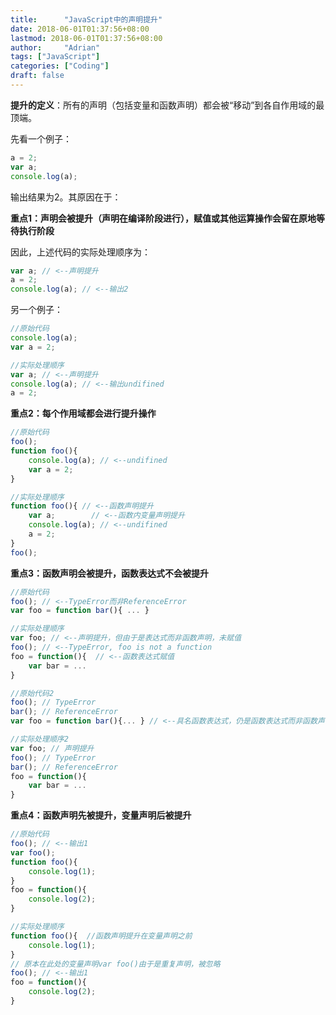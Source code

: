 ```yaml
---
title:      "JavaScript中的声明提升"
date: 2018-06-01T01:37:56+08:00
lastmod: 2018-06-01T01:37:56+08:00
author:     "Adrian"
tags: ["JavaScript"]
categories: ["Coding"]
draft: false
---
```


**提升的定义**：所有的声明（包括变量和函数声明）都会被“移动”到各自作用域的最顶端。

先看一个例子：

```javascript
a = 2;
var a;
console.log(a);
```

输出结果为2。其原因在于：

**重点1：声明会被提升（声明在编译阶段进行），赋值或其他运算操作会留在原地等待执行阶段**

因此，上述代码的实际处理顺序为：

```javascript
var a; // <--声明提升
a = 2;
console.log(a); // <--输出2
```

另一个例子：

```javascript
//原始代码
console.log(a);
var a = 2;

//实际处理顺序
var a; // <--声明提升
console.log(a); // <--输出undifined
a = 2;
```

**重点2：每个作用域都会进行提升操作**

```JavaScript
//原始代码
foo();
function foo(){
	console.log(a); // <--undifined
	var a = 2;
}

//实际处理顺序
function foo(){ // <--函数声明提升
	var a;        // <--函数内变量声明提升
	console.log(a); // <--undifined
	a = 2;
}
foo();
```

**重点3：函数声明会被提升，函数表达式不会被提升**

```js
//原始代码
foo(); // <--TypeError而非ReferenceError
var foo = function bar(){ ... }

//实际处理顺序
var foo; // <--声明提升，但由于是表达式而非函数声明，未赋值
foo(); // <--TypeError, foo is not a function
foo = function(){  // <--函数表达式赋值
	var bar = ...
} 
```

```js
//原始代码2
foo(); // TypeError
bar(); // ReferenceError
var foo = function bar(){... } // <--具名函数表达式，仍是函数表达式而非函数声明

//实际处理顺序2
var foo; // 声明提升
foo(); // TypeError
bar(); // ReferenceError
foo = function(){
	var bar = ...
}
```

**重点4：函数声明先被提升，变量声明后被提升**

```js
//原始代码
foo(); // <--输出1
var foo();
function foo(){
	console.log(1);
}
foo = function(){
	console.log(2);
}

//实际处理顺序
function foo(){  //函数声明提升在变量声明之前
	console.log(1);
}
// 原本在此处的变量声明var foo()由于是重复声明，被忽略
foo(); // <--输出1
foo = function(){
	console.log(2);
}
```

